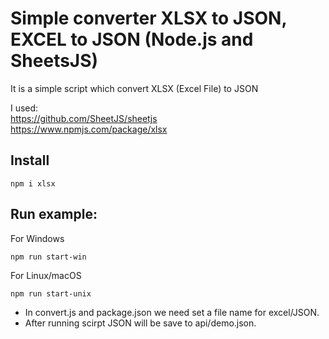 # Simple converter XLSX to JSON, EXCEL to JSON (Node.js and SheetsJS)

It is a simple script which convert XLSX (Excel File) to JSON

I used: \
https://github.com/SheetJS/sheetjs \
https://www.npmjs.com/package/xlsx


## Install
```
npm i xlsx
```

## Run example:

For Windows
```
npm run start-win
```

For Linux/macOS
```
npm run start-unix
 ```

- In convert.js and package.json we need set a file name for excel/JSON.
- After running scirpt JSON will be save to api/demo.json.